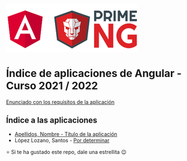 <img width="360px" src="angular-y-primeng.png">

# Índice de aplicaciones de Angular - Curso 2021 / 2022

[Enunciado con los requisitos de la aplicación](trabajo_angular_v1.pdf)

## Índice a las aplicaciones

* [Apellidos, Nombre - Título de la aplicación](#)
* López Lozano, Santos - [Por determinar](https://github.com/SantosLopezLozano/proyecto-angular)

:star: Si te ha gustado este repo, dale una estrellita :wink:
